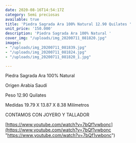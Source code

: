 ```yaml
---
date: 2020-08-16T14:54:17Z
category: Semi preciosas
available: true
title: 'Piedra Sagrada Ara 100% Natural 12.90 Quilates '
unit_price: '150.000'
description: 'Piedra Sagrada Ara 100% Natural '
cover_img: "/uploads/img_20200711_081820.jpg"
images:
- "/uploads/img_20200711_081839.jpg"
- "/uploads/img_20200711_081824.jpg"
- "/uploads/img_20200711_081820_1.jpg"

---
```

Piedra Sagrada Ara 100% Natural 

Origen Arabia Saudí

Peso 12.90 Quilates

Medidas 19.79 X 13.87 X 8.38 Milímetros

CONTAMOS CON JOYERO Y TALLADOR

[https://www.youtube.com/watch?v=7bQf1vwbonc](https://www.youtube.com/watch?v=7bQf1vwbonc "https://www.youtube.com/watch?v=7bQf1vwbonc")